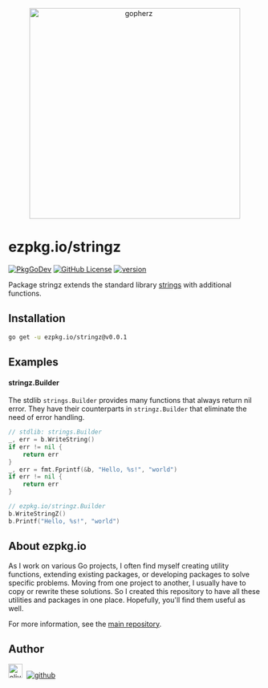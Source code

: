 <p align="center">
<a href="https://ezpkg.io">
<img alt="gopherz" src="https://ezpkg.io/_/gopherz.png" style="width:420px">
</a>
</p>

# ezpkg.io/stringz

[![PkgGoDev](https://pkg.go.dev/badge/github.com/ezpkg/stringz)](https://pkg.go.dev/github.com/ezpkg/stringz/v2)
[![GitHub License](https://img.shields.io/github/license/ezpkg/stringz)](https://github.com/ezpkg/stringz/tree/main/LICENSE)
[![version](https://img.shields.io/github/v/tag/ezpkg/stringz?label=version)](https://github.com/ezpkg/stringz/tags)

Package stringz extends the standard library [strings](https://pkg.go.dev/strings) with additional functions.

## Installation

```sh
go get -u ezpkg.io/stringz@v0.0.1
```

## Examples

#### stringz.Builder

The stdlib `strings.Builder` provides many functions that always return nil error. They have their counterparts in `stringz.Builder` that eliminate the need of error handling.

```go
// stdlib: strings.Builder
_, err = b.WriteString()
if err != nil {
    return err
}
_, err = fmt.Fprintf(&b, "Hello, %s!", "world")
if err != nil {
    return err
}

// ezpkg.io/stringz.Builder
b.WriteStringZ()
b.Printf("Hello, %s!", "world")
```

## About ezpkg.io

As I work on various Go projects, I often find myself creating utility functions, extending existing packages, or developing packages to solve specific problems. Moving from one project to another, I usually have to copy or rewrite these solutions. So I created this repository to have all these utilities and packages in one place. Hopefully, you'll find them useful as well.

For more information, see the [main repository](https://github.com/ezpkg/ezpkg).

## Author

<a href="https://olivernguyen.io"><img alt="olivernguyen.io" src="https://olivernguyen.io/_/badge.png" height="28px"></a>&nbsp;&nbsp;[![github](https://img.shields.io/badge/GitHub-100000?style=for-the-badge&logo=github&logoColor=white)](https://github.com/iOliverNguyen)
